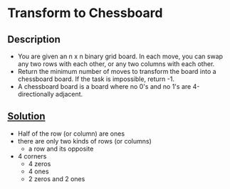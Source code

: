 # Transform to Chessboard

## Description

* You are given an n x n binary grid board. In each move, you can swap any two rows with each other, or any two columns with each other.
* Return the minimum number of moves to transform the board into a chessboard board. If the task is impossible, return -1.
* A chessboard board is a board where no 0's and no 1's are 4-directionally adjacent.

## [Solution](https://leetcode.com/problems/transform-to-chessboard/discuss/132113/Java-Clear-Code-with-Detailed-Explanations)

* Half of the row (or column) are ones
* there are only two kinds of rows (or columns)
  * a row and its opposite
* 4 corners
  * 4 zeros
  * 4 ones
  * 2 zeros and 2 ones
